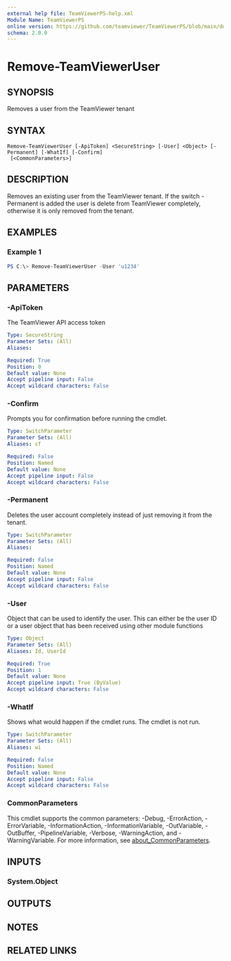 ```yaml
---
external help file: TeamViewerPS-help.xml
Module Name: TeamViewerPS
online version: https://github.com/teamviewer/TeamViewerPS/blob/main/docs/Cmdlets_help/Remove-TeamViewerUser.md
schema: 2.0.0
---
```


# Remove-TeamViewerUser

## SYNOPSIS

Removes a user from the TeamViewer tenant

## SYNTAX

```
Remove-TeamViewerUser [-ApiToken] <SecureString> [-User] <Object> [-Permanent] [-WhatIf] [-Confirm]
 [<CommonParameters>]
```

## DESCRIPTION

Removes an existing user from the TeamViewer tenant.
If the switch -Permanent is added the user is delete from TeamViewer completely, otherwise it is only removed from the tenant.

## EXAMPLES

### Example 1

```powershell
PS C:\> Remove-TeamViewerUser -User 'u1234'
```


## PARAMETERS

### -ApiToken

The TeamViewer API access token

```yaml
Type: SecureString
Parameter Sets: (All)
Aliases:

Required: True
Position: 0
Default value: None
Accept pipeline input: False
Accept wildcard characters: False
```

### -Confirm

Prompts you for confirmation before running the cmdlet.

```yaml
Type: SwitchParameter
Parameter Sets: (All)
Aliases: cf

Required: False
Position: Named
Default value: None
Accept pipeline input: False
Accept wildcard characters: False
```

### -Permanent

Deletes the user account completely instead of just removing it from the tenant.

```yaml
Type: SwitchParameter
Parameter Sets: (All)
Aliases:

Required: False
Position: Named
Default value: None
Accept pipeline input: False
Accept wildcard characters: False
```

### -User

Object that can be used to identify the user.
This can either be the user ID or a user object that has been received using other module functions

```yaml
Type: Object
Parameter Sets: (All)
Aliases: Id, UserId

Required: True
Position: 1
Default value: None
Accept pipeline input: True (ByValue)
Accept wildcard characters: False
```

### -WhatIf

Shows what would happen if the cmdlet runs.
The cmdlet is not run.

```yaml
Type: SwitchParameter
Parameter Sets: (All)
Aliases: wi

Required: False
Position: Named
Default value: None
Accept pipeline input: False
Accept wildcard characters: False
```

### CommonParameters

This cmdlet supports the common parameters: -Debug, -ErrorAction, -ErrorVariable, -InformationAction, -InformationVariable, -OutVariable, -OutBuffer, -PipelineVariable, -Verbose, -WarningAction, and -WarningVariable. For more information, see [about_CommonParameters](http://go.microsoft.com/fwlink/?LinkID=113216).

## INPUTS

### System.Object

## OUTPUTS

## NOTES

## RELATED LINKS
